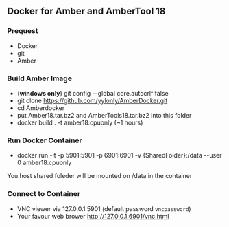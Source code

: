 ## Docker for Amber and AmberTool 18


### Prequest

* Docker
* git
* Amber 

### Build Amber Image
* (**windows only**) git config --global core.autocrlf false 
* git clone https://github.com/yylonly/AmberDocker.git
* cd Amberdocker
* put Amber18.tar.bz2 and AmberTools18.tar.bz2 into this folder 
* docker build . -t amber18:cpuonly (~1 hours)

### Run Docker Container

* docker run -it -p 5901:5901 -p 6901:6901 -v {SharedFolder}:/data --user 0  amber18:cpuonly

You host shared foleder will be mounted on /data in the container

### Connect to Container

* VNC viewer via 127.0.0.1:5901 (default password `vncpassword`)
* Your favour web brower http://127.0.0.1:6901/vnc.html 


